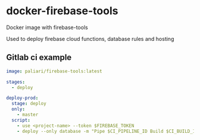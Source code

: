 # docker-firebase-tools
Docker image with firebase-tools

Used to deploy firebase cloud functions, database rules and hosting

## Gitlab ci example

```yml
image: paliari/firebase-tools:latest

stages:
  - deploy

deploy-prod:
  stage: deploy
  only:
    - master
  script:
    - use <project-name> --token $FIREBASE_TOKEN
    - deploy --only database -m "Pipe $CI_PIPELINE_ID Build $CI_BUILD_ID" --token $FIREBASE_TOKEN
```
